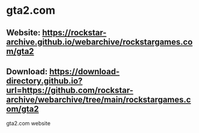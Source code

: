 # gta2.com

## Website: https://rockstar-archive.github.io/webarchive/rockstargames.com/gta2

## Download: https://download-directory.github.io?url=https://github.com/rockstar-archive/webarchive/tree/main/rockstargames.com/gta2

gta2.com website

